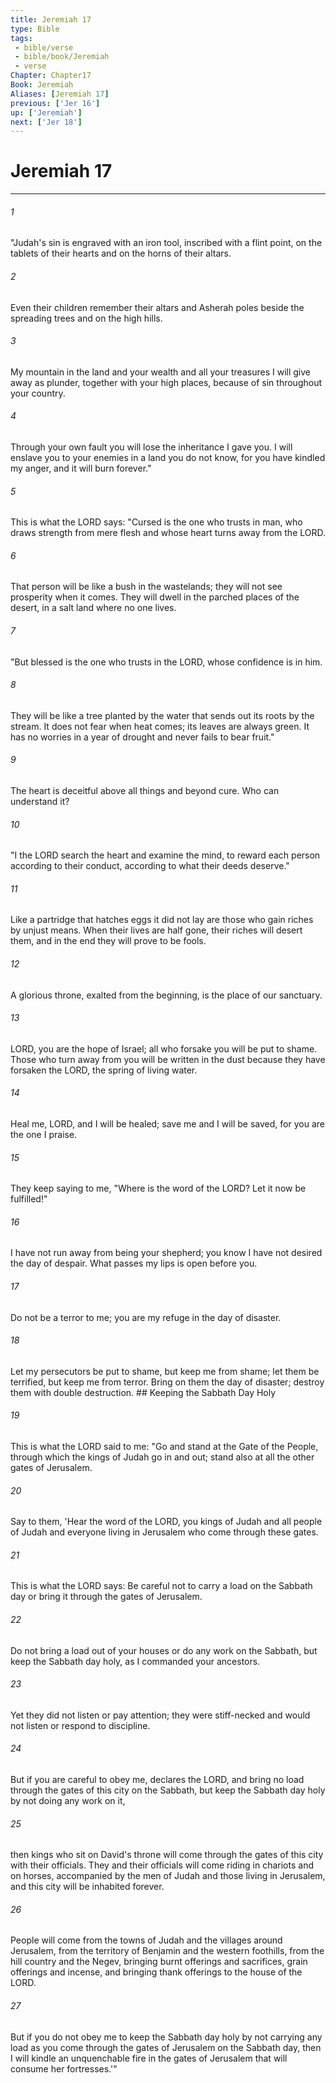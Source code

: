 ```yaml
---
title: Jeremiah 17
type: Bible
tags:
 - bible/verse
 - bible/book/Jeremiah
 - verse
Chapter: Chapter17
Book: Jeremiah
Aliases: [Jeremiah 17]
previous: ['Jer 16']
up: ['Jeremiah']
next: ['Jer 18']
---
```

# Jeremiah 17

***


###### 1 
"Judah's sin is engraved with an iron tool, inscribed with a flint point, on the tablets of their hearts and on the horns of their altars. 

###### 2 
Even their children remember their altars and Asherah poles beside the spreading trees and on the high hills. 

###### 3 
My mountain in the land and your wealth and all your treasures I will give away as plunder, together with your high places, because of sin throughout your country. 

###### 4 
Through your own fault you will lose the inheritance I gave you. I will enslave you to your enemies in a land you do not know, for you have kindled my anger, and it will burn forever." 

###### 5 
This is what the LORD says: "Cursed is the one who trusts in man, who draws strength from mere flesh and whose heart turns away from the LORD. 

###### 6 
That person will be like a bush in the wastelands; they will not see prosperity when it comes. They will dwell in the parched places of the desert, in a salt land where no one lives. 

###### 7 
"But blessed is the one who trusts in the LORD, whose confidence is in him. 

###### 8 
They will be like a tree planted by the water that sends out its roots by the stream. It does not fear when heat comes; its leaves are always green. It has no worries in a year of drought and never fails to bear fruit." 

###### 9 
The heart is deceitful above all things and beyond cure. Who can understand it? 

###### 10 
"I the LORD search the heart and examine the mind, to reward each person according to their conduct, according to what their deeds deserve." 

###### 11 
Like a partridge that hatches eggs it did not lay are those who gain riches by unjust means. When their lives are half gone, their riches will desert them, and in the end they will prove to be fools. 

###### 12 
A glorious throne, exalted from the beginning, is the place of our sanctuary. 

###### 13 
LORD, you are the hope of Israel; all who forsake you will be put to shame. Those who turn away from you will be written in the dust because they have forsaken the LORD, the spring of living water. 

###### 14 
Heal me, LORD, and I will be healed; save me and I will be saved, for you are the one I praise. 

###### 15 
They keep saying to me, "Where is the word of the LORD? Let it now be fulfilled!" 

###### 16 
I have not run away from being your shepherd; you know I have not desired the day of despair. What passes my lips is open before you. 

###### 17 
Do not be a terror to me; you are my refuge in the day of disaster. 

###### 18 
Let my persecutors be put to shame, but keep me from shame; let them be terrified, but keep me from terror. Bring on them the day of disaster; destroy them with double destruction. ## Keeping the Sabbath Day Holy 

###### 19 
This is what the LORD said to me: "Go and stand at the Gate of the People, through which the kings of Judah go in and out; stand also at all the other gates of Jerusalem. 

###### 20 
Say to them, 'Hear the word of the LORD, you kings of Judah and all people of Judah and everyone living in Jerusalem who come through these gates. 

###### 21 
This is what the LORD says: Be careful not to carry a load on the Sabbath day or bring it through the gates of Jerusalem. 

###### 22 
Do not bring a load out of your houses or do any work on the Sabbath, but keep the Sabbath day holy, as I commanded your ancestors. 

###### 23 
Yet they did not listen or pay attention; they were stiff-necked and would not listen or respond to discipline. 

###### 24 
But if you are careful to obey me, declares the LORD, and bring no load through the gates of this city on the Sabbath, but keep the Sabbath day holy by not doing any work on it, 

###### 25 
then kings who sit on David's throne will come through the gates of this city with their officials. They and their officials will come riding in chariots and on horses, accompanied by the men of Judah and those living in Jerusalem, and this city will be inhabited forever. 

###### 26 
People will come from the towns of Judah and the villages around Jerusalem, from the territory of Benjamin and the western foothills, from the hill country and the Negev, bringing burnt offerings and sacrifices, grain offerings and incense, and bringing thank offerings to the house of the LORD. 

###### 27 
But if you do not obey me to keep the Sabbath day holy by not carrying any load as you come through the gates of Jerusalem on the Sabbath day, then I will kindle an unquenchable fire in the gates of Jerusalem that will consume her fortresses.'" 
